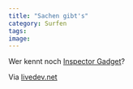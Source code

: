 ```yaml
---
title: "Sachen gibt's"
category: Surfen
tags: 
image: 
---
```


Wer kennt noch [Inspector Gadget](http://lifedev.net/2007/02/casual-friday-video-beatboxing-flute-inspector-gadget-them/)?  

  

Via [livedev.net](http://lifedev.net)